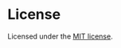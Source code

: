 # License

Licensed under the [MIT license](https://github.com/dillionverma/portfolio/blob/main/LICENSE.md).

